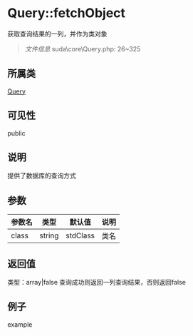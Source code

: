 # Query::fetchObject
获取查询结果的一列，并作为类对象
> *文件信息* suda\core\Query.php: 26~325
## 所属类 

[Query](../Query.md)

## 可见性

  public  
## 说明

提供了数据库的查询方式


## 参数

| 参数名 | 类型 | 默认值 | 说明 |
|--------|-----|-------|-------|
| class |  string | stdClass |  类名 |

## 返回值
类型：array|false
 查询成功则返回一列查询结果，否则返回false

## 例子

example